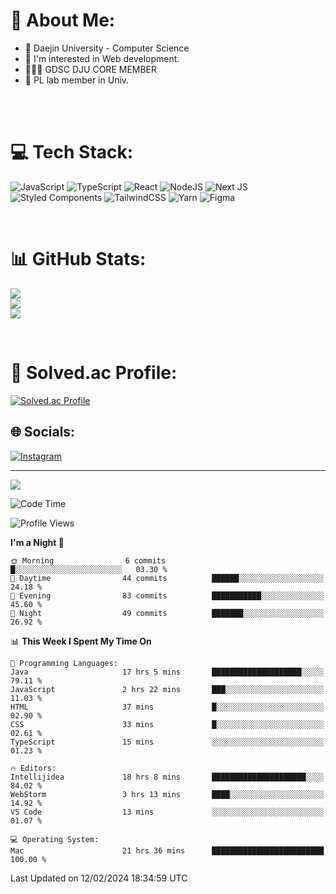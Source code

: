 # 💫 About Me:

<ul>
 <li> 🏫 Daejin University - Computer Science </li>
 <li> 👀 I'm interested in Web development.</li>
 <li> 🧑🏻‍💻 GDSC DJU CORE MEMBER </li>
 <li> 🧪 PL lab member in Univ. </li>
</ul>


<br><br>

# 💻 Tech Stack:
![JavaScript](https://img.shields.io/badge/javascript-%23323330.svg?style=for-the-badge&logo=javascript&logoColor=%23F7DF1E) ![TypeScript](https://img.shields.io/badge/typescript-%23007ACC.svg?style=for-the-badge&logo=typescript&logoColor=white)  ![React](https://img.shields.io/badge/react-%2320232a.svg?style=for-the-badge&logo=react&logoColor=%2361DAFB) ![NodeJS](https://img.shields.io/badge/node.js-6DA55F?style=for-the-badge&logo=node.js&logoColor=white) ![Next JS](https://img.shields.io/badge/Next-black?style=for-the-badge&logo=next.js&logoColor=white) <br> ![Styled Components](https://img.shields.io/badge/styled--components-DB7093?style=for-the-badge&logo=styled-components&logoColor=white) ![TailwindCSS](https://img.shields.io/badge/tailwindcss-%2338B2AC.svg?style=for-the-badge&logo=tailwind-css&logoColor=white)  ![Yarn](https://img.shields.io/badge/yarn-%232C8EBB.svg?style=for-the-badge&logo=yarn&logoColor=white) ![Figma](https://img.shields.io/badge/figma-%23F24E1E.svg?style=for-the-badge&logo=figma&logoColor=white) 

<br>

# 📊 GitHub Stats:
![](https://github-readme-stats.vercel.app/api?username=jieunsse&theme=dark&hide_border=false&include_all_commits=false&count_private=false)<br/>
![](https://github-readme-streak-stats.herokuapp.com/?user=jieunsse&theme=dark&hide_border=false)<br/>
![](https://github-readme-stats.vercel.app/api/top-langs/?username=jieunsse&theme=dark&hide_border=false&include_all_commits=false&count_private=false&layout=compact)

<br>

# 💯 Solved.ac Profile: 
[![Solved.ac Profile](http://mazassumnida.wtf/api/v2/generate_badge?boj=jieunsse)](https://solved.ac/jieunsse/)
<br>


## 🌐 Socials:
[![Instagram](https://img.shields.io/badge/Instagram-%23E4405F.svg?logo=Instagram&logoColor=white)](https://instagram.com/jieunsse) 

---

[![](https://visitcount.itsvg.in/api?id=Jayden&label=Profile%20Views&color=3&icon=7&pretty=true)](https://visitcount.itsvg.in)


<!-- Proudly created with GPRM ( https://gprm.itsvg.in ) -->


<!--START_SECTION:waka-->
![Code Time](http://img.shields.io/badge/Code%20Time-364%20hrs%2012%20mins-blue)

![Profile Views](http://img.shields.io/badge/Profile%20Views-2-blue)

**I'm a Night 🦉** 

```text
🌞 Morning                6 commits           █░░░░░░░░░░░░░░░░░░░░░░░░   03.30 % 
🌆 Daytime                44 commits          ██████░░░░░░░░░░░░░░░░░░░   24.18 % 
🌃 Evening                83 commits          ███████████░░░░░░░░░░░░░░   45.60 % 
🌙 Night                  49 commits          ███████░░░░░░░░░░░░░░░░░░   26.92 % 
```


📊 **This Week I Spent My Time On** 

```text
💬 Programming Languages: 
Java                     17 hrs 5 mins       ████████████████████░░░░░   79.11 % 
JavaScript               2 hrs 22 mins       ███░░░░░░░░░░░░░░░░░░░░░░   11.03 % 
HTML                     37 mins             █░░░░░░░░░░░░░░░░░░░░░░░░   02.90 % 
CSS                      33 mins             █░░░░░░░░░░░░░░░░░░░░░░░░   02.61 % 
TypeScript               15 mins             ░░░░░░░░░░░░░░░░░░░░░░░░░   01.23 % 

🔥 Editors: 
Intellijidea             18 hrs 8 mins       █████████████████████░░░░   84.02 % 
WebStorm                 3 hrs 13 mins       ████░░░░░░░░░░░░░░░░░░░░░   14.92 % 
VS Code                  13 mins             ░░░░░░░░░░░░░░░░░░░░░░░░░   01.07 % 

💻 Operating System: 
Mac                      21 hrs 36 mins      █████████████████████████   100.00 % 
```


 Last Updated on 12/02/2024 18:34:59 UTC
<!--END_SECTION:waka-->
